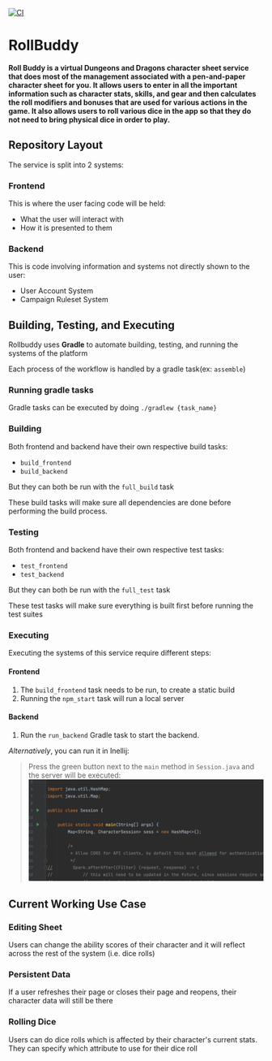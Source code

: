 [![CI](https://img.shields.io/github/workflow/status/ngutn24/RollBuddy/CI)](https://github.com/ngutn24/RollBuddy/actions/workflows/main.yml)

# RollBuddy
**Roll Buddy is a virtual Dungeons and Dragons character sheet service that does most of the management associated with a pen-and-paper character sheet for you. It allows users to enter in all the important information such as character stats, skills, and gear and then calculates the roll modifiers and bonuses that are used for various actions in the game. It also allows users to roll various dice in the app so that they do not need to bring physical dice in order to play.**

## Repository Layout
The service is split into 2 systems:

### Frontend
This is where the user facing code will be held:
- What the user will interact with
- How it is presented to them 


### Backend
This is code involving information and systems not directly shown to the user:

- User Account System
- Campaign Ruleset System


## Building, Testing, and Executing
Rollbuddy uses **Gradle** to automate building, testing, and running the systems of
the platform

Each process of the workflow is handled by a gradle task(ex: `assemble`)

### Running gradle tasks
Gradle tasks can be executed by doing `./gradlew {task_name}`

### Building
Both frontend and backend have their own respective build tasks:
- `build_frontend`
- `build_backend`

But they can both be run with the `full_build` task

These build tasks will make sure all dependencies are done before performing 
the build process.

### Testing
Both frontend and backend have their own respective test tasks:
- `test_frontend`
- `test_backend`

But they can both be run with the `full_test` task

These test tasks will make sure everything is built first before running the test
suites

### Executing
Executing the systems of this service require different steps:

#### Frontend
1. The `build_frontend` task needs to be run, to create a static build
2. Running the `npm_start` task will run a local server 

#### Backend
1. Run the `run_backend` Gradle task to start the backend.

  _Alternatively_, you can run it in Inellij:
> Press the green button next to the `main` method in `Session.java` and the server will be executed:
![executionImage](readmeresources/backendexecution.png)

## Current Working Use Case
### Editing Sheet
Users can change the ability scores of their character and it will reflect across the rest of the system (i.e. dice rolls)

### Persistent Data
If a user refreshes their page or closes their page and reopens, their character data will still be there

### Rolling Dice
Users can do dice rolls which is affected by their character's current stats. They can specify which attribute to use for their dice roll
